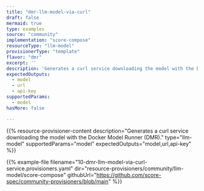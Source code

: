 ```yaml
---
title: "dmr-llm-model-via-curl"
draft: false
mermaid: true
type: examples
source: "community"
implementation: "score-compose"
resourceType: "llm-model"
provisionerType: "template"
flavor: "dmr"
excerpt: ''
description: 'Generates a curl service downloading the model with the Docker Model Runner (DMR).'
expectedOutputs: 
  - model
  - url
  - api-key
supportedParams: 
  - model
hasMore: false

---
```


{{% resource-provisioner-content description="Generates a curl service downloading the model with the Docker Model Runner (DMR)." type="llm-model" supportedParams="model" expectedOutputs="model,url,api-key" %}}

{{% example-file filename="10-dmr-llm-model-via-curl-service.provisioners.yaml" dir="resource-provisioners/community/llm-model/score-compose" githubUrl="https://github.com/score-spec/community-provisioners/blob/main" %}}
